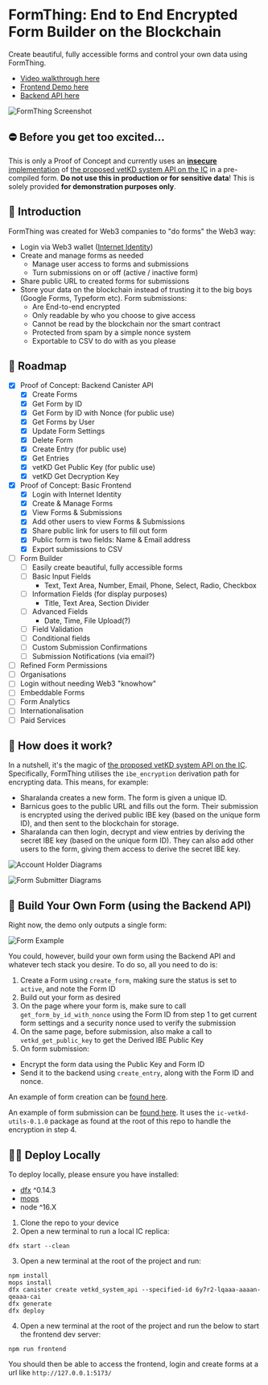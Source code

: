 # FormThing: End to End Encrypted Form Builder on the Blockchain

Create beautiful, fully accessible forms and control your own data using FormThing.

- [Video walkthrough here](https://vimeo.com/859550637/7d0b647223)
- [Frontend Demo here](https://6w54s-qaaaa-aaaan-qeaba-cai.icp0.io/)
- [Backend API here](https://a4gq6-oaaaa-aaaab-qaa4q-cai.raw.icp0.io/?id=676xo-giaaa-aaaan-qeaaq-cai)

![FormThing Screenshot](/src/form_thing_frontend/public/images/screenshot.jpg 'FormThing Screenshot')

## ⛔️ Before you get too excited...

This is only a Proof of Concept and currently uses an [**insecure** implementation](../../rust/vetkd/src/system_api) of [the proposed vetKD system API on the IC](https://github.com/dfinity/interface-spec/pull/158) in a pre-compiled form. **Do not use this in production or for sensitive data**! This is solely provided **for demonstration purposes only**.

## 👋 Introduction

FormThing was created for Web3 companies to "do forms" the Web3 way:

- Login via Web3 wallet ([Internet Identity](https://identity.ic0.app/))
- Create and manage forms as needed
  - Manage user access to forms and submissions
  - Turn submissions on or off (active / inactive form)
- Share public URL to created forms for submissions
- Store your data on the blockchain instead of trusting it to the big boys (Google Forms, Typeform etc). Form submissions:
  - Are End-to-end encrypted
  - Only readable by who you choose to give access
  - Cannot be read by the blockchain nor the smart contract
  - Protected from spam by a simple nonce system
  - Exportable to CSV to do with as you please

## 🚀 Roadmap

- [x] Proof of Concept: Backend Canister API
  - [x] Create Forms
  - [x] Get Form by ID
  - [x] Get Form by ID with Nonce (for public use)
  - [x] Get Forms by User
  - [x] Update Form Settings
  - [x] Delete Form
  - [x] Create Entry (for public use)
  - [x] Get Entries
  - [x] vetKD Get Public Key (for public use)
  - [x] vetKD Get Decryption Key
- [x] Proof of Concept: Basic Frontend
  - [x] Login with Internet Identity
  - [x] Create & Manage Forms
  - [x] View Forms & Submissions
  - [x] Add other users to view Forms & Submissions
  - [x] Share public link for users to fill out form
  - [x] Public form is two fields: Name & Email address
  - [x] Export submissions to CSV
- [ ] Form Builder
  - [ ] Easily create beautiful, fully accessible forms
  - [ ] Basic Input Fields
    - Text, Text Area, Number, Email, Phone, Select, Radio, Checkbox
  - [ ] Information Fields (for display purposes)
    - Title, Text Area, Section Divider
  - [ ] Advanced Fields
    - Date, Time, File Upload(?)
  - [ ] Field Validation
  - [ ] Conditional fields
  - [ ] Custom Submission Confirmations
  - [ ] Submission Notifications (via email?)
- [ ] Refined Form Permissions
- [ ] Organisations
- [ ] Login without needing Web3 "knowhow"
- [ ] Embeddable Forms
- [ ] Form Analytics
- [ ] Internationalisation
- [ ] Paid Services

## 👀 How does it work?

In a nutshell, it's the magic of [the proposed vetKD system API on the IC](https://github.com/dfinity/interface-spec/pull/158). Specifically, FormThing utilises the `ibe_encryption` derivation path for encrypting data. This means, for example:

- Sharalanda creates a new form. The form is given a unique ID.
- Barnicus goes to the public URL and fills out the form. Their submission is encrypted using the derived public IBE key (based on the unique form ID), and then sent to the blockchain for storage.
- Sharalanda can then login, decrypt and view entries by deriving the secret IBE key (based on the unique form ID). They can also add other users to the form, giving them access to derive the secret IBE key.

![Account Holder Diagrams](/readme/formthing-notesv2-account.jpg 'Account Holder Diagrams')

![Form Submitter Diagrams](/readme/formthing-notesv2-submitter.jpg 'Form Submitter Diagrams')

## 📝 Build Your Own Form (using the Backend API)

Right now, the demo only outputs a single form:

![Form Example](/readme/formthing-form-example.png 'Form Example')

You could, however, build your own form using the Backend API and whatever tech stack you desire. To do so, all you need to do is:

1. Create a Form using `create_form`, making sure the status is set to `active`, and note the Form ID
2. Build out your form as desired
3. On the page where your form is, make sure to call `get_form_by_id_with_nonce` using the Form ID from step 1 to get current form settings and a security nonce used to verify the submission
4. On the same page, before submission, also make a call to `vetkd_get_public_key` to get the Derived IBE Public Key
5. On form submission:

- Encrypt the form data using the Public Key and Form ID
- Send it to the backend using `create_entry`, along with the Form ID and nonce.

An example of form creation can be [found here](https://github.com/conorseed/formthing_poc/blob/main/src/form_thing_frontend/src/stores/formStore.ts#L128-L157).

An example of form submission can be [found here](https://github.com/conorseed/formthing_poc/blob/main/src/form_thing_frontend/src/components/PublicFormPage.vue#L146-L233). It uses the `ic-vetkd-utils-0.1.0` package as found at the root of this repo to handle the encryption in step 4.

## 👩‍💻 Deploy Locally

To deploy locally, please ensure you have installed:

- [dfx](https://internetcomputer.org/docs/current/developer-docs/setup/install/) ^0.14.3
- [mops](https://mops.one/docs/install)
- node ^16.X

1. Clone the repo to your device
2. Open a new terminal to run a local IC replica:

```
dfx start --clean
```

3. Open a new terminal at the root of the project and run:

```
npm install
mops install
dfx canister create vetkd_system_api --specified-id 6y7r2-lqaaa-aaaan-qeaaa-cai
dfx generate
dfx deploy
```

4. Open a new terminal at the root of the project and run the below to start the frontend dev server:

```
npm run frontend
```

You should then be able to access the frontend, login and create forms at a url like `http://127.0.0.1:5173/`
